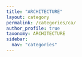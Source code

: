 ```yaml
---
title: "ARCHITECTURE"
layout: category
permalink: /categories/ca/
author_profile: true
taxonomy: ARCHITECTURE
sidebar:
  nav: "categories"
---
```

